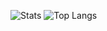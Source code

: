 ![Stats](https://github-readme-stats-git-masterrstaa-rickstaa.vercel.app/api?username=meetleev&show_icons=true&theme=radical)
![Top Langs](https://github-readme-stats.vercel.app/api/top-langs/?username=meetleev&layout=compact)
